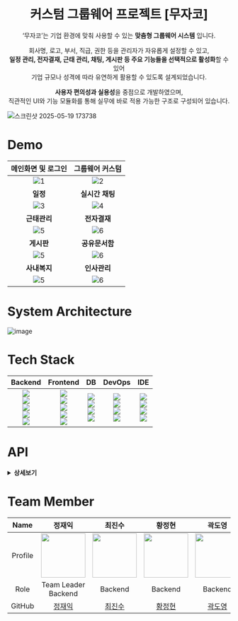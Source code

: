 <div align="center">

# 커스텀 그룹웨어 프로젝트 [무자코]
  
‘무자코’는 기업 환경에 맞춰 사용할 수 있는 **맞춤형 그룹웨어 시스템** 입니다. <br> 
  
회사명, 로고, 부서, 직급, 권한 등을 관리자가 자유롭게 설정할 수 있고, <br>
**일정 관리, 전자결재, 근태 관리, 채팅, 게시판 등 주요 기능들을 선택적으로 활성화**할 수 있어  <br>
기업 규모나 성격에 따라 유연하게 활용할 수 있도록 설계되었습니다. <br>

**사용자 편의성과 실용성**을 중점으로 개발하였으며, <br>
직관적인 UI와 기능 모듈화를 통해 실무에 바로 적용 가능한 구조로 구성되어 있습니다.

</div>

![스크린샷 2025-05-19 173738](https://github.com/user-attachments/assets/19b1ffe0-d729-4740-bc51-70ff7fce8eaf)


# Demo
| 메인화면 및 로그인 | 그룹웨어 커스텀 |
| :---: | :---: |
|![1](https://github.com/main-project-team-4/main-project-team-4-frontend/assets/133847649/fab31f21-b242-44ec-8886-c9456955478f)|![2](https://github.com/main-project-team-4/main-project-team-4-frontend/assets/133847649/586e1359-071a-4871-9dec-f303dc063855) |
| **일정** | **실시간 채팅** |
|![3](https://github.com/main-project-team-4/main-project-team-4-frontend/assets/133847649/2fdeddfc-71fe-418c-a9fd-6da7ad97d257)|![4](https://github.com/main-project-team-4/main-project-team-4-frontend/assets/133847649/3dd722f2-f50b-4498-8d02-276cb2d88bd5)|
| **근태관리**| **전자결재**|
|![5](https://github.com/main-project-team-4/main-project-team-4-frontend/assets/133847649/8d29cb84-07ea-40cd-afe4-58de4ee0c13a)|![6](https://github.com/main-project-team-4/main-project-team-4-frontend/assets/133847649/50d98bd5-6d79-4aa8-bd9a-ec875c783de3)|
| **게시판**| **공유문서함**|
|![5](https://github.com/main-project-team-4/main-project-team-4-frontend/assets/133847649/8d29cb84-07ea-40cd-afe4-58de4ee0c13a)|![6](https://github.com/main-project-team-4/main-project-team-4-frontend/assets/133847649/50d98bd5-6d79-4aa8-bd9a-ec875c783de3)|
| **사내복지**| **인사관리**|
|![5](https://github.com/main-project-team-4/main-project-team-4-frontend/assets/133847649/8d29cb84-07ea-40cd-afe4-58de4ee0c13a)|![6](https://github.com/main-project-team-4/main-project-team-4-frontend/assets/133847649/50d98bd5-6d79-4aa8-bd9a-ec875c783de3)|



# System Architecture
![image](https://github.com/main-project-team-4/main-project-team-4-frontend/assets/133847649/1a594e9d-4d40-4403-8293-eaab96075978)


# Tech Stack

| Backend | Frontend | DB | DevOps | IDE |
| :-----: | :------: | :-: | :-----: | :-: |
| <img src="https://img.shields.io/badge/Java-%23ED8B00.svg?style=for-the-badge&logo=openjdk&logoColor=white"><br><img src="https://img.shields.io/badge/SpringBoot-6DB33F.svg?style=for-the-badge&logo=springboot&logoColor=white"><br><img src="https://img.shields.io/badge/Thymeleaf-005F0F?style=for-the-badge&logo=thymeleaf&logoColor=white"><br><img src="https://img.shields.io/badge/Gradle-02303A?style=for-the-badge&logo=gradle&logoColor=white"><br><img src="https://img.shields.io/badge/Tomcat-F8DC75?style=for-the-badge&logo=apachetomcat&logoColor=black"> | <img src="https://img.shields.io/badge/HTML5-E34F26.svg?style=for-the-badge&logo=html5&logoColor=white"><br><img src="https://img.shields.io/badge/CSS3-1572B6.svg?style=for-the-badge&logo=css3&logoColor=white"><br><img src="https://img.shields.io/badge/JavaScript-F7DF1E.svg?style=for-the-badge&logo=javascript&logoColor=black"><br><img src="https://img.shields.io/badge/jQuery-0769AD.svg?style=for-the-badge&logo=jquery&logoColor=white"><br><img src="https://img.shields.io/badge/Bootstrap-7952B3.svg?style=for-the-badge&logo=bootstrap&logoColor=white"> | <img src="https://img.shields.io/badge/MariaDB-003545.svg?style=for-the-badge&logo=mariadb&logoColor=white"><br><img src="https://img.shields.io/badge/MyBatis-000000.svg?style=for-the-badge"><br><img src="https://img.shields.io/badge/JPA-6DB33F.svg?style=for-the-badge"><br><img src="https://img.shields.io/badge/Redis-DC382D.svg?style=for-the-badge&logo=redis&logoColor=white"> | <img src="https://img.shields.io/badge/GitHub-181717.svg?style=for-the-badge&logo=github&logoColor=white"><br><img src="https://img.shields.io/badge/Linux-FCC624.svg?style=for-the-badge&logo=linux&logoColor=black"><br><img src="https://img.shields.io/badge/Docker-2496ED.svg?style=for-the-badge&logo=docker&logoColor=white"><br><img src="https://img.shields.io/badge/ngrok-1F1F1F.svg?style=for-the-badge"> | <img src="https://img.shields.io/badge/Eclipse-2C2255.svg?style=for-the-badge&logo=eclipseide&logoColor=white"><br><img src="https://img.shields.io/badge/HeidiSQL-4479A1.svg?style=for-the-badge"><br><img src="https://img.shields.io/badge/Redis%20Insight-DC382D.svg?style=for-the-badge"><br><img src="https://img.shields.io/badge/MobaXterm-33AADD.svg?style=for-the-badge"> |




# API
<details>
  <summary><b>상세보기</b></summary>
  <div markdown="1">
    <img src=https://github.com/main-project-team-4/main-project-team-4-frontend/assets/133847649/a9b9c913-4af1-4219-93b4-de623a0ec638/>
    <img src=https://github.com/main-project-team-4/main-project-team-4-frontend/assets/133847649/07b98fce-157e-46a3-b00e-7c0f5d841652/>
    <img src=https://github.com/main-project-team-4/main-project-team-4-frontend/assets/133847649/bf656010-ca31-4c8a-8226-0f618d8d0cae/>
   </div>
</details>

# Team Member



| Name | 정재익 | 최진수 | 황정현 | 곽도영 | 양서원 | 박수빈 |
| :---: | :---: | :---: | :---: | :---: | :---: | :---: |
| Profile | <img src="https://github.com/user-attachments/assets/50742583-3564-4bec-ab3b-44e6bb92e3f6" width="100"/> | <img src="https://github.com/user-attachments/assets/2c707900-b670-413c-91ec-a1024ae83f3d" width="100"/> | <img src="https://github.com/user-attachments/assets/b3f3d096-afb0-40fc-8153-cb08e824541e" width="100"/> | <img src="https://github.com/user-attachments/assets/acc1404d-da78-4953-a348-7c3316274631" width="100"/> | <img src="https://github.com/user-attachments/assets/b1355d35-c18c-47d9-925b-b04939245138" width="100"/> | <img src="https://github.com/user-attachments/assets/f8abc225-d156-4700-8fbb-30299d9b175c" width="100"/> |
| Role | Team Leader<br/>Backend | Backend | Backend | Backend | Backend | Backend |
| GitHub | [정재익](https://github.com/4559jacky) | [최진수](https://github.com/jayden6849) | [황정현](https://github.com/gdhjh82) | [곽도영](https://github.com/kdy0241) | [양서원](https://github.com/3412ysw) | [박수빈](https://github.com/sbsophie) |
